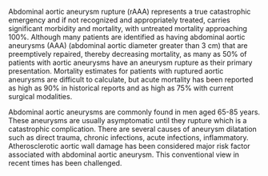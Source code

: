 Abdominal aortic aneurysm rupture (rAAA) represents a true catastrophic emergency and if not recognized and appropriately treated, carries significant morbidity and mortality, with untreated mortality approaching 100%. Although many patients are identified as having abdominal aortic aneurysms (AAA) (abdominal aortic diameter greater than 3 cm) that are preemptively repaired, thereby decreasing mortality, as many as 50% of patients with aortic aneurysms have an aneurysm rupture as their primary presentation. Mortality estimates for patients with ruptured aortic aneurysms are difficult to calculate, but acute mortality has been reported as high as 90% in historical reports and as high as 75% with current surgical modalities.

Abdominal aortic aneurysms are commonly found in men aged 65-85 years. These aneurysms are usually asymptomatic until they rupture which is a catastrophic complication. There are several causes of aneurysm dilatation such as direct trauma, chronic infections, acute infections, inflammatory. Atherosclerotic aortic wall damage has been considered major risk factor associated with abdominal aortic aneurysm. This conventional view in recent times has been challenged.